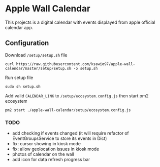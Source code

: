 # Apple Wall Calendar
This projects is a digital calendar with events displayed from apple official calendar app.

## Configuration
Download `/setup/setup.sh` file 
```
curl https://raw.githubusercontent.com/ksawio97/apple-wall-calendar/master/setup/setup.sh -o setup.sh
```
Run setup file
```
sudo sh setup.sh
```
Add valid `CALENDAR_LINK` to `/setup/ecosystem.config.js` then start pm2 ecosystem
```
pm2 start ./apple-wall-calendar/setup/ecosystem.config.js
```


### TODO
- add checking if events changed (it will require refactor of EventGroupsService to store its events in Dict)
- fix: cursor showing in kiosk mode
- fix: allow geolocation issues in kiosk mode
- photos of calendar on the wall
- add icon for data refresh progress bar